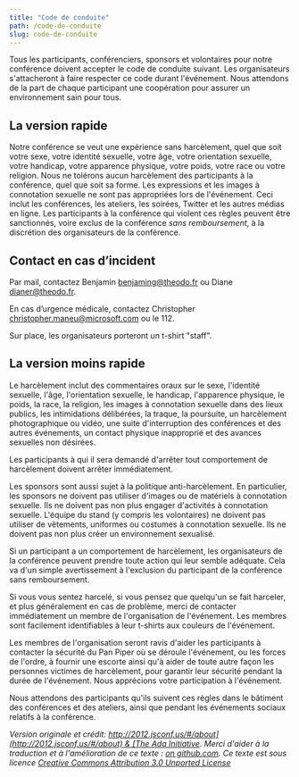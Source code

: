 ```yaml
---
title: "Code de conduite"
path: /code-de-conduite
slug: code-de-conduite
---
```


Tous les participants, conférenciers, sponsors et volontaires pour notre conférence doivent accepter le code de conduite suivant. Les organisateurs s'attacheront à faire respecter ce code durant l'événement. Nous attendons de la part de chaque participant une coopération pour assurer un environnement sain pour tous.

## La version rapide

Notre conférence se veut une expérience sans harcèlement, quel que soit votre sexe, votre identité sexuelle, votre âge, votre orientation sexuelle, votre handicap, votre apparence physique, votre poids, votre race ou votre religion. Nous ne tolérons aucun harcèlement des participants à la conférence, quel que soit sa forme. Les expressions et les images à connotation sexuelle ne sont pas appropriées lors de l'événement. Ceci inclut les conférences, les ateliers, les soirées, Twitter et les autres médias en ligne. Les participants à la conférence qui violent ces règles peuvent être sanctionnés, voire exclus de la conférence *sans remboursement*, à la discrétion des organisateurs de la conférence.

## Contact en cas d’incident

Par mail, contactez Benjamin <benjaming@theodo.fr> ou Diane <dianer@theodo.fr>.

En cas d’urgence médicale, contactez Christopher <christopher.maneu@microsoft.com> ou le 112.

Sur place, les organisateurs porteront un t-shirt "staff".

## La version moins rapide

Le harcèlement inclut des commentaires oraux sur le sexe, l'identité sexuelle, l'âge, l'orientation sexuelle, le handicap, l'apparence physique, le poids, la race, la religion, les images à connotation sexuelle dans des lieux publics, les intimidations délibérées, la traque, la poursuite, un harcèlement photographique ou vidéo, une suite d'interruption des conférences et des autres événements, un contact physique inapproprié et des avances sexuelles non désirées.

Les participants à qui il sera demandé d'arrêter tout comportement de harcèlement doivent arrêter immédiatement.

Les sponsors sont aussi sujet à la politique anti-harcèlement. En particulier, les sponsors ne doivent pas utiliser d'images ou de matériels à connotation sexuelle. Ils ne doivent pas non plus engager d'activités à connotation sexuelle. L'équipe du stand (y compris les volontaires) ne doivent pas utiliser de vêtements, uniformes ou costumes à connotation sexuelle. Ils ne doivent pas non plus créer un environnement sexualisé.

Si un participant a un comportement de harcèlement, les organisateurs de la conférence peuvent prendre toute action qui leur semble adéquate. Cela va d'un simple avertissement à l'exclusion du participant de la conférence sans remboursement.

Si vous vous sentez harcelé, si vous pensez que quelqu'un se fait harceler, et plus généralement en cas de problème, merci de contacter immédiatement un membre de l'organisation de l'événement. Les membres sont facilement identifiables à leur t-shirts aux couleurs de l'événement.

Les membres de l'organisation seront ravis d'aider les participants à contacter la sécurité du Pan Piper où se déroule l'événement, ou les forces de l'ordre, à fournir une escorte ainsi qu'à aider de toute autre façon les personnes victimes de harcèlement, pour garantir leur sécurité pendant la durée de l'événement. Nous apprécions votre participation à l'événement.

Nous attendons des participants qu'ils suivent ces règles dans le bâtiment des conférences et des ateliers, ainsi que pendant les événements sociaux relatifs à la conférence.

_Version originale et crédit: [http://2012.jsconf.us/#/about](http://2012.jsconf.us/#/about) & [The Ada Initiative](http://geekfeminism.wikia.com/wiki/Conference_anti-harassment/Policy). Merci d'aider à la traduction et à l'amélioration de ce texte : [on github.com](https://github.com/confcodeofconduct/confcodeofconduct.com). Ce texte est sous licence [Creative Commons Attribution 3.0 Unported License](http://creativecommons.org/licenses/by/3.0/deed.en_US)_
